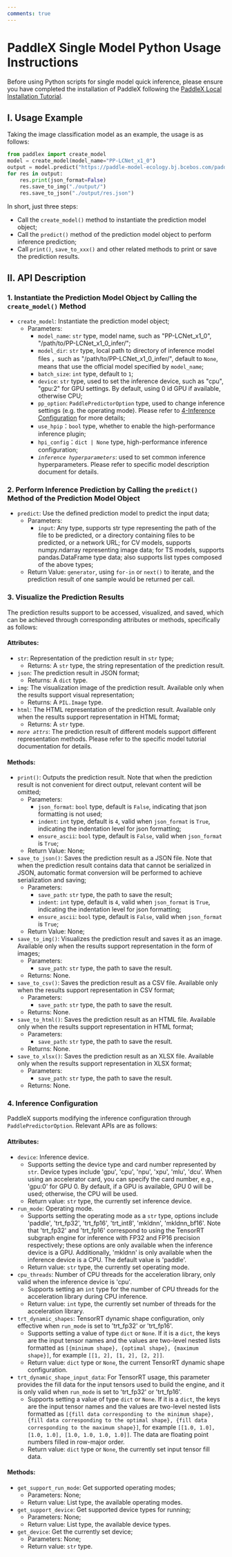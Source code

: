 ```yaml
---
comments: true
---
```


# PaddleX Single Model Python Usage Instructions

Before using Python scripts for single model quick inference, please ensure you have completed the installation of PaddleX following the [PaddleX Local Installation Tutorial](../../installation/installation.en.md).

## I. Usage Example

Taking the image classification model as an example, the usage is as follows:

```python
from paddlex import create_model
model = create_model(model_name="PP-LCNet_x1_0")
output = model.predict("https://paddle-model-ecology.bj.bcebos.com/paddlex/imgs/demo_image/general_image_classification_001.jpg", batch_size=1)
for res in output:
    res.print(json_format=False)
    res.save_to_img("./output/")
    res.save_to_json("./output/res.json")
```
In short, just three steps:

* Call the `create_model()` method to instantiate the prediction model object;
* Call the `predict()` method of the prediction model object to perform inference prediction;
* Call `print()`, `save_to_xxx()` and other related methods to print or save the prediction results.

## II. API Description

### 1. Instantiate the Prediction Model Object by Calling the `create_model()` Method

* `create_model`: Instantiate the prediction model object;
  * Parameters:
    * `model_name`: `str` type, model name, such as "PP-LCNet_x1_0", "/path/to/PP-LCNet_x1_0_infer/";
    * `model_dir`: `str` type, local path to directory of inference model files ，such as "/path/to/PP-LCNet_x1_0_infer/", default to `None`, means that use the official model specified by `model_name`;
    * `batch_size`: `int` type, default to `1`;
    * `device`: `str` type, used to set the inference device, such as "cpu", "gpu:2" for GPU settings. By default, using 0 id GPU if available, otherwise CPU;
    * `pp_option`: `PaddlePredictorOption` type, used to change inference settings (e.g. the operating mode). Please refer to [4-Inference Configuration](#4-inference-configuration) for more details;
    * `use_hpip`：`bool` type, whether to enable the high-performance inference plugin;
    * `hpi_config`：`dict | None` type, high-performance inference configuration;
    * _`inference hyperparameters`_: used to set common inference hyperparameters. Please refer to specific model description document for details.

### 2. Perform Inference Prediction by Calling the `predict()` Method of the Prediction Model Object

* `predict`: Use the defined prediction model to predict the input data;
  * Parameters:
    * `input`: Any type, supports str type representing the path of the file to be predicted, or a directory containing files to be predicted, or a network URL; for CV models, supports numpy.ndarray representing image data; for TS models, supports pandas.DataFrame type data; also supports list types composed of the above types;
  * Return Value: `generator`, using `for-in` or `next()` to iterate, and the prediction result of one sample would be returned per call.

### 3. Visualize the Prediction Results

The prediction results support to be accessed, visualized, and saved, which can be achieved through corresponding attributes or methods, specifically as follows:

#### Attributes:

* `str`: Representation of the prediction result in `str` type;
  * Returns: A `str` type, the string representation of the prediction result.
* `json`: The prediction result in JSON format;
  * Returns: A `dict` type.
* `img`: The visualization image of the prediction result. Available only when the results support visual representation;
  * Returns: A `PIL.Image` type.
* `html`: The HTML representation of the prediction result. Available only when the results support representation in HTML format;
  * Returns: A `str` type.
* _`more attrs`_: The prediction result of different models support different representation methods. Please refer to the specific model tutorial documentation for details.

#### Methods:

* `print()`: Outputs the prediction result. Note that when the prediction result is not convenient for direct output, relevant content will be omitted;
  * Parameters:
    * `json_format`: `bool` type, default is `False`, indicating that json formatting is not used;
    * `indent`: `int` type, default is `4`, valid when `json_format` is `True`, indicating the indentation level for json formatting;
    * `ensure_ascii`: `bool` type, default is `False`, valid when `json_format` is `True`;
  * Return Value: None;
* `save_to_json()`: Saves the prediction result as a JSON file. Note that when the prediction result contains data that cannot be serialized in JSON, automatic format conversion will be performed to achieve serialization and saving;
  * Parameters:
    * `save_path`: `str` type, the path to save the result;
    * `indent`: `int` type, default is `4`, valid when `json_format` is `True`, indicating the indentation level for json formatting;
    * `ensure_ascii`: `bool` type, default is `False`, valid when `json_format` is `True`;
  * Return Value: None;
* `save_to_img()`: Visualizes the prediction result and saves it as an image. Available only when the results support representation in the form of images;
  * Parameters:
    * `save_path`: `str` type, the path to save the result.
  * Returns: None.
* `save_to_csv()`: Saves the prediction result as a CSV file. Available only when the results support representation in CSV format;
  * Parameters:
    * `save_path`: `str` type, the path to save the result.
  * Returns: None.
* `save_to_html()`: Saves the prediction result as an HTML file. Available only when the results support representation in HTML format;
  * Parameters:
    * `save_path`: `str` type, the path to save the result.
  * Returns: None.
* `save_to_xlsx()`: Saves the prediction result as an XLSX file. Available only when the results support representation in XLSX format;
  * Parameters:
    * `save_path`: `str` type, the path to save the result.
  * Returns: None.

### 4. Inference Configuration

PaddleX supports modifying the inference configuration through `PaddlePredictorOption`. Relevant APIs are as follows:

#### Attributes:

* `device`: Inference device.
  * Supports setting the device type and card number represented by `str`. Device types include 'gpu', 'cpu', 'npu', 'xpu', 'mlu', 'dcu'. When using an accelerator card, you can specify the card number, e.g., 'gpu:0' for GPU 0. By default, if a GPU is available, GPU 0 will be used; otherwise, the CPU will be used.
  * Return value: `str` type, the currently set inference device.
* `run_mode`: Operating mode.
  * Supports setting the operating mode as a `str` type, options include 'paddle', 'trt_fp32', 'trt_fp16', 'trt_int8', 'mkldnn', 'mkldnn_bf16'. Note that 'trt_fp32' and 'trt_fp16' correspond to using the TensorRT subgraph engine for inference with FP32 and FP16 precision respectively; these options are only available when the inference device is a GPU. Additionally, 'mkldnn' is only available when the inference device is a CPU. The default value is 'paddle'.
  * Return value: `str` type, the currently set operating mode.
* `cpu_threads`: Number of CPU threads for the acceleration library, only valid when the inference device is 'cpu'.
  * Supports setting an `int` type for the number of CPU threads for the acceleration library during CPU inference.
  * Return value: `int` type, the currently set number of threads for the acceleration library.
* `trt_dynamic_shapes`: TensorRT dynamic shape configuration, only effective when `run_mode` is set to 'trt_fp32' or 'trt_fp16'.
  * Supports setting a value of type `dict` or `None`. If it is a `dict`, the keys are the input tensor names and the values are two-level nested lists formatted as `[{minimum shape}, {optimal shape}, {maximum shape}]`, for example `[[1, 2], [1, 2], [2, 2]]`.
  * Return value: `dict` type or `None`, the current TensorRT dynamic shape configuration.
* `trt_dynamic_shape_input_data`: For TensorRT usage, this parameter provides the fill data for the input tensors used to build the engine, and it is only valid when `run_mode` is set to 'trt_fp32' or 'trt_fp16'.
  * Supports setting a value of type `dict` or `None`. If it is a `dict`, the keys are the input tensor names and the values are two-level nested lists formatted as `[{fill data corresponding to the minimum shape}, {fill data corresponding to the optimal shape}, {fill data corresponding to the maximum shape}]`, for example `[[1.0, 1.0], [1.0, 1.0], [1.0, 1.0, 1.0, 1.0]]`. The data are floating point numbers filled in row-major order.
  * Return value: `dict` type or `None`, the currently set input tensor fill data.

#### Methods:

* `get_support_run_mode`: Get supported operating modes;
  * Parameters: None;
  * Return value: List type, the available operating modes.
* `get_support_device`: Get supported device types for running;
  * Parameters: None;
  * Return value: List type, the available device types.
* `get_device`: Get the currently set device;
  * Parameters: None;
  * Return value: `str` type.
